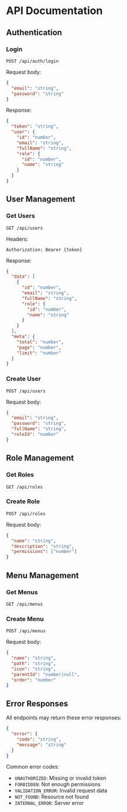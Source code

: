 # API Documentation

## Authentication

### Login
```
POST /api/auth/login
```

Request body:
```json
{
  "email": "string",
  "password": "string"
}
```

Response:
```json
{
  "token": "string",
  "user": {
    "id": "number",
    "email": "string",
    "fullName": "string",
    "role": {
      "id": "number",
      "name": "string"
    }
  }
}
```

## User Management

### Get Users
```
GET /api/users
```

Headers:
```
Authorization: Bearer {token}
```

Response:
```json
{
  "data": [
    {
      "id": "number",
      "email": "string",
      "fullName": "string",
      "role": {
        "id": "number",
        "name": "string"
      }
    }
  ],
  "meta": {
    "total": "number",
    "page": "number",
    "limit": "number"
  }
}
```

### Create User
```
POST /api/users
```

Request body:
```json
{
  "email": "string",
  "password": "string",
  "fullName": "string",
  "roleId": "number"
}
```

## Role Management

### Get Roles
```
GET /api/roles
```

### Create Role
```
POST /api/roles
```

Request body:
```json
{
  "name": "string",
  "description": "string",
  "permissions": ["number"]
}
```

## Menu Management

### Get Menus
```
GET /api/menus
```

### Create Menu
```
POST /api/menus
```

Request body:
```json
{
  "name": "string",
  "path": "string",
  "icon": "string",
  "parentId": "number|null",
  "order": "number"
}
```

## Error Responses

All endpoints may return these error responses:

```json
{
  "error": {
    "code": "string",
    "message": "string"
  }
}
```

Common error codes:
- `UNAUTHORIZED`: Missing or invalid token
- `FORBIDDEN`: Not enough permissions
- `VALIDATION_ERROR`: Invalid request data
- `NOT_FOUND`: Resource not found
- `INTERNAL_ERROR`: Server error
